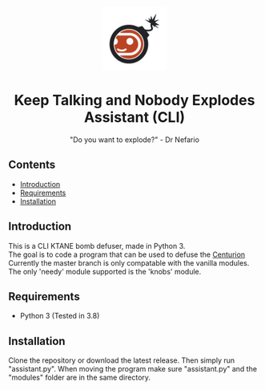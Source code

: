 <p align="center">
  <img src="https://github.com/Joshuahuahua/KTANE-ASSISTANT/blob/CLI/extras/icon/icon_updated_dark.png" width="128" height="128">
</p>

<h1 align="center">Keep Talking and Nobody Explodes Assistant (CLI)</h1>
<p align="center">"Do you want to explode?" - Dr Nefario </p>

## Contents
- [Introduction](#introduction)
- [Requirements](#requirements)
- [Installation](#installation)

## Introduction
This is a CLI KTANE bomb defuser, made in Python 3.  
The goal is to code a program that can be used to defuse the [Centurion](https://steamcommunity.com/sharedfiles/filedetails/?id=952828429)  
Currently the master branch is only compatable with the vanilla modules. The only 'needy' module supported is the 'knobs' module.

## Requirements
- Python 3 (Tested in 3.8)

## Installation
Clone the repository or download the latest release. Then simply run "assistant.py".
When moving the program make sure "assistant.py" and the "modules" folder are in the same directory.

